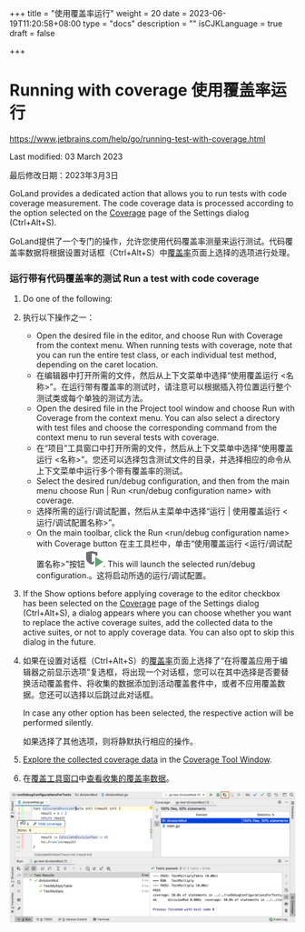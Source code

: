+++
title = "使用覆盖率运行"
weight = 20
date = 2023-06-19T11:20:58+08:00
type = "docs"
description = ""
isCJKLanguage = true
draft = false

+++
# Running with coverage﻿ 使用覆盖率运行

https://www.jetbrains.com/help/go/running-test-with-coverage.html

Last modified: 03 March 2023

最后修改日期：2023年3月3日

GoLand provides a dedicated action that allows you to run tests with code coverage measurement. The code coverage data is processed according to the option selected on the [Coverage](https://www.jetbrains.com/help/go/coverage-settings.html) page of the Settings dialog (Ctrl+Alt+S).

​	GoLand提供了一个专门的操作，允许您使用代码覆盖率测量来运行测试。代码覆盖率数据将根据设置对话框（Ctrl+Alt+S）中[覆盖率](https://www.jetbrains.com/help/go/coverage-settings.html)页面上选择的选项进行处理。

### 运行带有代码覆盖率的测试 Run a test with code coverage﻿

1. Do one of the following:

2. 执行以下操作之一：

   - Open the desired file in the editor, and choose Run <name> with Coverage from the context menu. When running tests with coverage, note that you can run the entire test class, or each individual test method, depending on the caret location.
   - 在编辑器中打开所需的文件，然后从上下文菜单中选择“使用覆盖运行 <名称>”。在运行带有覆盖率的测试时，请注意可以根据插入符位置运行整个测试类或每个单独的测试方法。
   - Open the desired file in the Project tool window and choose Run <name> with Coverage from the context menu. You can also select a directory with test files and choose the corresponding command from the context menu to run several tests with coverage.
   - 在“项目”工具窗口中打开所需的文件，然后从上下文菜单中选择“使用覆盖运行 <名称>”。您还可以选择包含测试文件的目录，并选择相应的命令从上下文菜单中运行多个带有覆盖率的测试。
   - Select the desired run/debug configuration, and then from the main menu choose Run | Run <run/debug configuration name> with coverage.
   - 选择所需的运行/调试配置，然后从主菜单中选择“运行 | 使用覆盖运行 <运行/调试配置名称>”。
   - On the main toolbar, click the Run <run/debug configuration name> with Coverage button 在主工具栏中，单击“使用覆盖运行 <运行/调试配置名称>”按钮![Run <run/debug configuration name> with coverage](RunningWithCoverage_img/app.general.runWithCoverage.svg). This will launch the selected run/debug configuration.。这将启动所选的运行/调试配置。

3. If the Show options before applying coverage to the editor checkbox has been selected on the [Coverage](https://www.jetbrains.com/help/go/coverage-settings.html) page of the Settings dialog (Ctrl+Alt+S), a dialog appears where you can choose whether you want to replace the active coverage suites, add the collected data to the active suites, or not to apply coverage data. You can also opt to skip this dialog in the future.

4. 如果在设置对话框（Ctrl+Alt+S）的[覆盖率](https://www.jetbrains.com/help/go/coverage-settings.html)页面上选择了“在将覆盖应用于编辑器之前显示选项”复选框，将出现一个对话框，您可以在其中选择是否要替换活动覆盖套件、将收集的数据添加到活动覆盖套件中，或者不应用覆盖数据。您还可以选择以后跳过此对话框。

   In case any other option has been selected, the respective action will be performed silently.

   如果选择了其他选项，则将静默执行相应的操作。

5. [Explore the collected coverage data](https://www.jetbrains.com/help/go/switching-between-code-coverage-suites.html) in the [Coverage Tool Window](https://www.jetbrains.com/help/go/coverage-tool-window.html).

6. 在[覆盖工具窗口](https://www.jetbrains.com/help/go/coverage-tool-window.html)中[查看收集的覆盖率数据](https://www.jetbrains.com/help/go/switching-between-code-coverage-suites.html)。

![Run a test with code coverage](RunningWithCoverage_img/go_running_with_coverage.png)